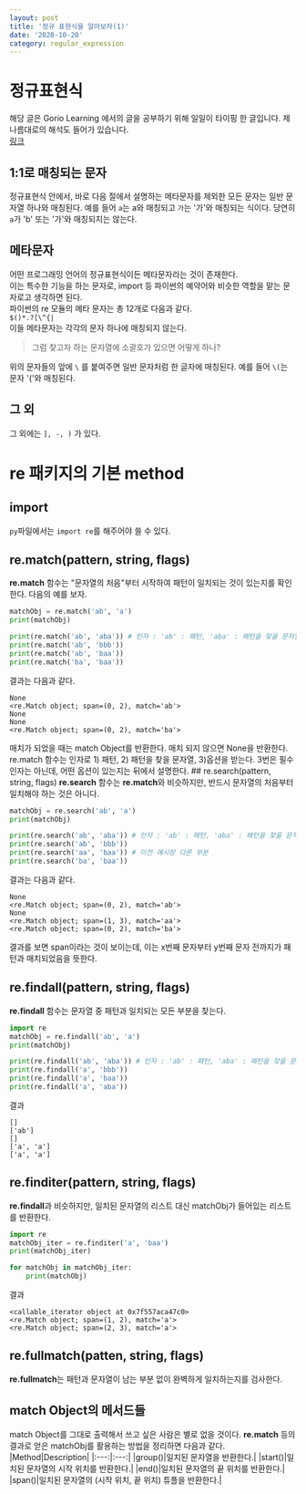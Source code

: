```yaml
---
layout: post
title: '정규 표현식을 알아보자(1)'
date: '2020-10-20'
category: regular_expression
---
```

# 정규표현식
해당 글은 Gorio Learning 에서의 글을 공부하기 위해 일일이 타이핑 한 글입니다. 제 나름대로의 해석도 들어가 있습니다.   
[링크](https://greeksharifa.github.io/%EC%A0%95%EA%B7%9C%ED%91%9C%ED%98%84%EC%8B%9D(re)/2018/07/20/regex-usage-01-basic/)
## 1:1로 매칭되는 문자
정규표현식 안에서, 바로 다음 절에서 설명하는 메타문자를 제외한 모든 문자는 일반 문자열 하나와 매칭된다. 예를 들어 `a`는 a와 매칭되고 `가`는 '가'와 매칭되는 식이다. 당연히 `a`가 'b' 또는 '가'와 매칭되지는 않는다.

## 메타문자
어떤 프로그래밍 언어의 정규표현식이든 메타문자라는 것이 존재한다.   
이는 특수한 기능을 하는 문자로, import 등 파이썬의 예약어와 비슷한 역할을 맡는 문자로고 생각하면 된다.   
파이썬의 re 모듈의 메타 문자는 총 12개로 다음과 같다.   
`$()*.?[\^{|`   
이들 메타문자는 각각의 문자 하나에 매칭되지 않는다.   
> 그럼 찾고자 하는 문자열에 소괄호가 있으면 어떻게 하나?   

위의 문자들의 앞에 `\` 를 붙여주면 일반 문자처럼 한 글자에 매칭된다. 예를 들어 `\(`는 문자 '('와 매칭된다.

## 그 외
그 외에는 `], -, )` 가 있다.

# re 패키지의 기본 method
## import
`py`파일에서는 `import re`를 해주어야 쓸 수 있다.   

## re.match(pattern, string, flags)
**re.match** 함수는 "문자열의 처음"부터 시작하여 패턴이 일치되는 것이 있는지를 확인한다. 다음의 예를 보자.   
```python
matchObj = re.match('ab', 'a')
print(matchObj)

print(re.match('ab', 'aba')) # 인자 : 'ab' : 패턴, 'aba' : 패턴을 찾을 문자열
print(re.match('ab', 'bbb'))
print(re.match('ab', 'baa'))
print(re.match('ba', 'baa'))
```
결과는 다음과 같다.   
```
None
<re.Match object; span=(0, 2), match='ab'>
None
None
<re.Match object; span=(0, 2), match='ba'>
```
매치가 되었을 때는 match Object를 반환한다. 매치 되지 않으면 None을 반환한다.
re.match 함수는 인자로 1) 패턴, 2) 패턴을 찾을 문자열, 3)옵션을 받는다. 3번은 필수 인자는 아닌데, 어떤 옵션이 있는지는 뒤에서 설명한다.  ## re.search(pattern, string, flags)
**re.search** 함수는 **re.match**와 비슷하지만, 반드시 문자열의 처음부터 일치해야 하는 것은 아니다.
```python
matchObj = re.search('ab', 'a')
print(matchObj)

print(re.search('ab', 'aba')) # 인자 : 'ab' : 패턴, 'aba' : 패턴을 찾을 문자열
print(re.search('ab', 'bbb'))
print(re.search('aa', 'baa')) # 이전 예시랑 다른 부분
print(re.search('ba', 'baa'))
```
결과는 다음과 같다.   
```
None
<re.Match object; span=(0, 2), match='ab'>
None
<re.Match object; span=(1, 3), match='aa'>
<re.Match object; span=(0, 2), match='ba'>
```
결과를 보면 span이라는 것이 보이는데, 이는 x번째 문자부터 y번째 문자 전까지가 패턴과 매치되었음을 뜻한다.
## re.findall(pattern, string, flags)
**re.findall** 함수는 문자열 중 패턴과 일치되는 모든 부분을 찾는다.
```python
import re
matchObj = re.findall('ab', 'a')
print(matchObj)

print(re.findall('ab', 'aba')) # 인자 : 'ab' : 패턴, 'aba' : 패턴을 찾을 문자열
print(re.findall('a', 'bbb'))
print(re.findall('a', 'baa'))
print(re.findall('a', 'aba'))
```
결과
```
[]
['ab']
[]
['a', 'a']
['a', 'a']
```
## re.finditer(pattern, string, flags)
**re.findall**과 비슷하지만, 일치된 문자열의 리스트 대신 matchObj가 들어있는 리스트를 반환한다.
```python
import re
matchObj_iter = re.finditer('a', 'baa')
print(matchObj_iter)

for matchObj in matchObj_iter:
    print(matchObj)
```
결과
```
<callable_iterator object at 0x7f557aca47c0>
<re.Match object; span=(1, 2), match='a'>
<re.Match object; span=(2, 3), match='a'>
```
## re.fullmatch(patten, string, flags)
**re.fullmatch**는  패턴과 문자열이 남는 부분 없이 완벽하게 일치하는지를 검사한다.

## match Object의 메서드들
match Object를 그대로 출력해서 쓰고 싶은 사람은 별로 없을 것이다. **re.match** 등의 결과로 얻은 matchObj를 활용하는 방법을 정리하면 다음과 같다.   
|Method|Description|
|:---:|:---:|
|group()|일치된 문자열을 반환한다.|
|start()|일치된 문자열의 시작 위치를 반환한다.|
|end()|일치된 문자열의 끝 위치를 반환한다.|
|span()|일치된 문자열의 (시작 위치, 끝 위치) 튜플을 반환한다.|
